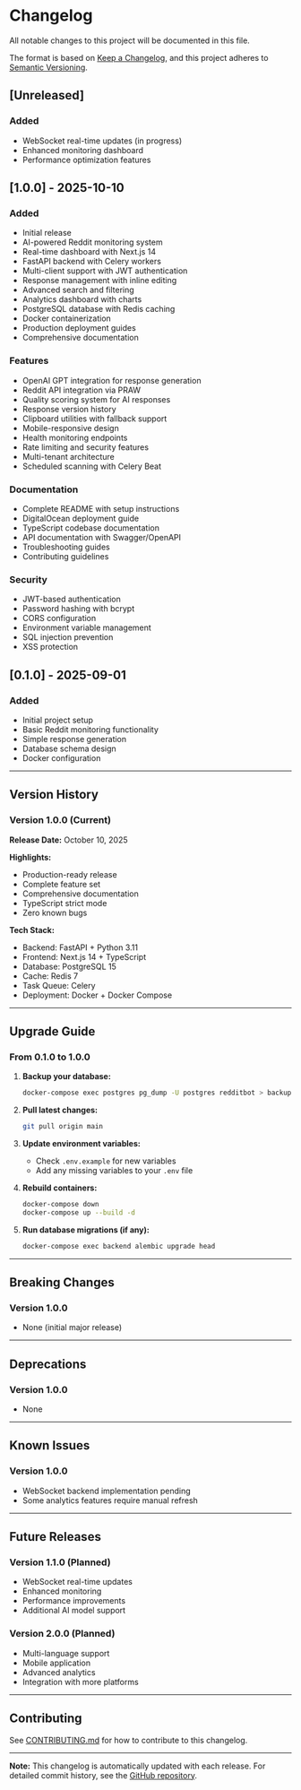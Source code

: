 # Changelog

All notable changes to this project will be documented in this file.

The format is based on [Keep a Changelog](https://keepachangelog.com/en/1.0.0/),
and this project adheres to [Semantic Versioning](https://semver.org/spec/v2.0.0.html).

## [Unreleased]

### Added
- WebSocket real-time updates (in progress)
- Enhanced monitoring dashboard
- Performance optimization features

## [1.0.0] - 2025-10-10

### Added
- Initial release
- AI-powered Reddit monitoring system
- Real-time dashboard with Next.js 14
- FastAPI backend with Celery workers
- Multi-client support with JWT authentication
- Response management with inline editing
- Advanced search and filtering
- Analytics dashboard with charts
- PostgreSQL database with Redis caching
- Docker containerization
- Production deployment guides
- Comprehensive documentation

### Features
- OpenAI GPT integration for response generation
- Reddit API integration via PRAW
- Quality scoring system for AI responses
- Response version history
- Clipboard utilities with fallback support
- Mobile-responsive design
- Health monitoring endpoints
- Rate limiting and security features
- Multi-tenant architecture
- Scheduled scanning with Celery Beat

### Documentation
- Complete README with setup instructions
- DigitalOcean deployment guide
- TypeScript codebase documentation
- API documentation with Swagger/OpenAPI
- Troubleshooting guides
- Contributing guidelines

### Security
- JWT-based authentication
- Password hashing with bcrypt
- CORS configuration
- Environment variable management
- SQL injection prevention
- XSS protection

## [0.1.0] - 2025-09-01

### Added
- Initial project setup
- Basic Reddit monitoring functionality
- Simple response generation
- Database schema design
- Docker configuration

---

## Version History

### Version 1.0.0 (Current)
**Release Date:** October 10, 2025

**Highlights:**
- Production-ready release
- Complete feature set
- Comprehensive documentation
- TypeScript strict mode
- Zero known bugs

**Tech Stack:**
- Backend: FastAPI + Python 3.11
- Frontend: Next.js 14 + TypeScript
- Database: PostgreSQL 15
- Cache: Redis 7
- Task Queue: Celery
- Deployment: Docker + Docker Compose

---

## Upgrade Guide

### From 0.1.0 to 1.0.0

1. **Backup your database:**
   ```bash
   docker-compose exec postgres pg_dump -U postgres redditbot > backup.sql
   ```

2. **Pull latest changes:**
   ```bash
   git pull origin main
   ```

3. **Update environment variables:**
   - Check `.env.example` for new variables
   - Add any missing variables to your `.env` file

4. **Rebuild containers:**
   ```bash
   docker-compose down
   docker-compose up --build -d
   ```

5. **Run database migrations (if any):**
   ```bash
   docker-compose exec backend alembic upgrade head
   ```

---

## Breaking Changes

### Version 1.0.0
- None (initial major release)

---

## Deprecations

### Version 1.0.0
- None

---

## Known Issues

### Version 1.0.0
- WebSocket backend implementation pending
- Some analytics features require manual refresh

---

## Future Releases

### Version 1.1.0 (Planned)
- WebSocket real-time updates
- Enhanced monitoring
- Performance improvements
- Additional AI model support

### Version 2.0.0 (Planned)
- Multi-language support
- Mobile application
- Advanced analytics
- Integration with more platforms

---

## Contributing

See [CONTRIBUTING.md](./CONTRIBUTING.md) for how to contribute to this changelog.

---

**Note:** This changelog is automatically updated with each release. For detailed commit history, see the [GitHub repository](https://github.com/ashrafino/AI-powered-Reddit-monitoring-and-response-generation-system-with-real-time-dashboard/commits/main).
